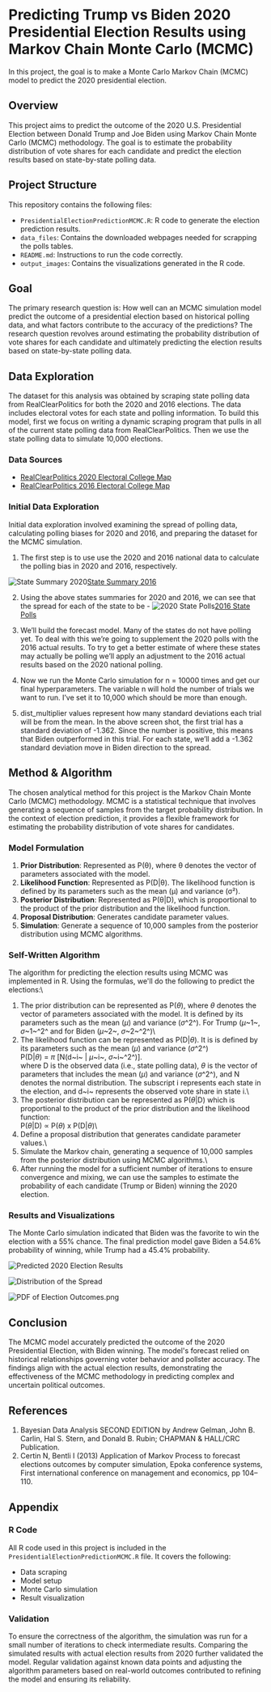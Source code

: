 # Predicting Trump vs Biden 2020 Presidential Election Results using Markov Chain Monte Carlo (MCMC)

In this project, the goal is to make a Monte Carlo Markov Chain (MCMC) model to predict the 2020 presidential election.

## Overview

This project aims to predict the outcome of the 2020 U.S. Presidential Election between Donald Trump and Joe Biden using Markov Chain Monte Carlo (MCMC) methodology. The goal is to estimate the probability distribution of vote shares for each candidate and predict the election results based on state-by-state polling data.

## Project Structure

This repository contains the following files:

- `PresidentialElectionPredictionMCMC.R`: R code to generate the election prediction results.
- `data_files`: Contains the downloaded webpages needed for scrapping the polls tables.
- `README.md`: Instructions to run the code correctly.
- `output_images`: Contains the visualizations generated in the R code.

## Goal

The primary research question is: How well can an MCMC simulation model predict the outcome of a presidential election based on historical polling data, and what factors contribute to the accuracy of the predictions? The research question revolves around estimating the probability distribution of vote shares for each candidate and ultimately predicting the election results based on state-by-state polling data.

## Data Exploration

The dataset for this analysis was obtained by scraping state polling data from RealClearPolitics for both the 2020 and 2016 elections. The data includes electoral votes for each state and polling information. To build this model, first we focus on writing a dynamic scraping program that pulls in all of the current state polling data from RealClearPolitics. Then we use the state polling data to simulate 10,000 elections.

### Data Sources

- [RealClearPolitics 2020 Electoral College Map](https://www.realclearpolitics.com/epolls/2020/president/2020_elections_electoral_college_map.html)
- [RealClearPolitics 2016 Electoral College Map](https://www.realclearpolitics.com/epolls/2016/president/2016_elections_electoral_college_map.html)

### Initial Data Exploration

Initial data exploration involved examining the spread of polling data, calculating polling biases for 2020 and 2016, and preparing the dataset for the MCMC simulation.

1. The first step is to use use the 2020 and 2016 national data to calculate the polling bias in 2020 and 2016, respectively.

![State Summary 2020](supporting_images/analysis1.png)[State Summary 2016](supporting_images/analysis2.png)


2) Using the above states summaries for 2020 and 2016, we can see that the spread for each of the state to be -
![2020 State Polls](output_images/State_Summary_2020.png)[2016 State Polls](output_images/State_Summary_2016.png)

3) We’ll build the forecast model. Many of the states do not have polling yet. To deal with this we’re going to supplement the 2020 polls with the 2016 actual results. To try to get a better estimate of where these states may actually be polling we’ll apply an adjustment to the 2016 actual results based on the 2020 national polling.

4) Now we run the Monte Carlo simulation for n = 10000 times and get our final hyperparameters. The variable n will hold the number of trials we want to run. I’ve set it to 10,000 which should be more than enough.

5) dist_multiplier values represent how many standard deviations each trial will be from the mean.
In the above screen shot, the first trial has a standard deviation of -1.362. Since the number is positive, this means that Biden outperformed in this trial. For each state, we’ll add a -1.362 standard deviation move in Biden direction to the spread.

## Method & Algorithm

The chosen analytical method for this project is the Markov Chain Monte Carlo (MCMC) methodology. MCMC is a statistical technique that involves generating a sequence of samples from the target probability distribution. In the context of election prediction, it provides a flexible framework for estimating the probability distribution of vote shares for candidates.

### Model Formulation

1. **Prior Distribution**: Represented as P(θ), where θ denotes the vector of parameters associated with the model.
2. **Likelihood Function**: Represented as P(D|θ). The likelihood function is defined by its parameters such as the mean (μ) and variance (σ²).
3. **Posterior Distribution**: Represented as P(θ|D), which is proportional to the product of the prior distribution and the likelihood function.
4. **Proposal Distribution**: Generates candidate parameter values.
5. **Simulation**: Generate a sequence of 10,000 samples from the posterior distribution using MCMC algorithms.

### Self-Written Algorithm

The algorithm for predicting the election results using MCMC was implemented in R. Using the formulas, we'll do the following to predict the elections:\
1. The prior distribution can be represented as P($\theta$), where $\theta$ denotes the vector of parameters associated with the model. It is defined by its parameters such as the mean ($\mu$) and variance ($\sigma$^2^). For Trump ($\mu$~1~, $\sigma$~1~^2^ and for Biden ($\mu$~2~, $\sigma$~2~^2^)\
2. The likelihood function can be represented as P(D\|$\theta$). It is is defined by its parameters such as the mean ($\mu$) and variance ($\sigma$^2^)\
P(D\|$\theta$) = $\pi$ [N(d~i~ \| $\mu$~i~, $\sigma$~i~^2^)].\
where D is the observed data (i.e., state polling data), $\theta$ is the vector of parameters that includes the mean ($\mu$) and variance ($\sigma$^2^), and N denotes the normal distribution. The subscript i represents each state in the election, and d~i~ represents the observed vote share in state i.\
3. The posterior distribution can be represented as P($\theta$\|D) which is proportional to the product of the prior distribution and the likelihood function:\
P($\theta$\|D) $\propto$ P($\theta$) x P(D\|$\theta$)\
4. Define a proposal distribution that generates candidate parameter values.\
5. Simulate the Markov chain, generating a sequence of 10,000 samples from the posterior distribution using MCMC algorithms.\
6. After running the model for a sufficient number of iterations to ensure convergence and mixing, we can use the samples to estimate the probability of each candidate (Trump or Biden) winning the 2020 election.

### Results and Visualizations

The Monte Carlo simulation indicated that Biden was the favorite to win the election with a 55% chance. The final prediction model gave Biden a 54.6% probability of winning, while Trump had a 45.4% probability.

![Predicted 2020 Election Results](supporting_images/result.png)

![Distribution of the Spread]('output_images/Distribution_of_the_Spread.png')

![PDF of Election Outcomes.png]('output_images/PDF_of_Election_Outcomes.png')

## Conclusion

The MCMC model accurately predicted the outcome of the 2020 Presidential Election, with Biden winning. The model's forecast relied on historical relationships governing voter behavior and pollster accuracy. The findings align with the actual election results, demonstrating the effectiveness of the MCMC methodology in predicting complex and uncertain political outcomes.

## References

1. Bayesian Data Analysis SECOND EDITION by Andrew Gelman, John B. Carlin, Hal S. Stern, and Donald B. Rubin; CHAPMAN & HALL/CRC Publication.
2. Certin N, Bentli I (2013) Application of Markov Process to forecast elections outcomes by computer simulation, Epoka conference systems, First international conference on management and economics, pp 104–110.

## Appendix

### R Code

All R code used in this project is included in the `PresidentialElectionPredictionMCMC.R` file. It covers the following:

- Data scraping
- Model setup
- Monte Carlo simulation
- Result visualization

### Validation

To ensure the correctness of the algorithm, the simulation was run for a small number of iterations to check intermediate results. Comparing the simulated results with actual election results from 2020 further validated the model. Regular validation against known data points and adjusting the algorithm parameters based on real-world outcomes contributed to refining the model and ensuring its reliability.

